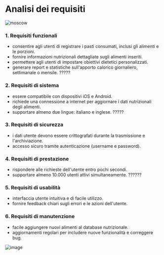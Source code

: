 # Analisi dei requisiti

![moscow](https://github.com/alexxiuccia/TrackMe/assets/92911810/d0ec62c4-9eb0-47d6-8542-0338ecc0d947)

### 1. Requisiti funzionali
   - consentire agli utenti di registrare i pasti consumati, inclusi gli alimenti e le porzioni.
   - fornire informazioni nutrizionali dettagliate sugli alimenti inseriti.
   - permettere agli utenti di impostare obiettivi dietetici personalizzati.
   - generare report e statistiche sull'apporto calorico giornaliero, settimanale o mensile. ?????

### 2. Requisiti di sistema
   - essere compatibile con dispositivi iOS e Android.
   - richiede una connessione a internet per aggiornare i dati nutrizionali degli alimenti.
   - supportare almeno due lingue: italiano e inglese. ?????

### 3. Requisiti di sicurezza
   - i dati utente devono essere crittografati durante la trasmissione e l'archiviazione.
   - accesso sicuro tramite autenticazione (username e password).

### 4. Requisiti di prestazione
   - rispondere alle richieste dell'utente entro pochi secondi.
   - supportare almeno 10.000 utenti attivi simultaneamente. ??????

### 5. Requisiti di usabilità
   - interfaccia utente intuitiva e di facile utilizzo.
   - fornire feedback chiari sugli errori e le azioni dell'utente.

### 6. Requisiti di manutenzione
   - facile aggiungere nuovi alimenti al database nutrizionale.
   - aggiornamenti regolari per includere nuove funzionalità e correggere bug.

![image](https://github.com/alexxiuccia/TrackMe/assets/92911810/ec4167f8-a676-4958-8a3f-d64b527b1186)

